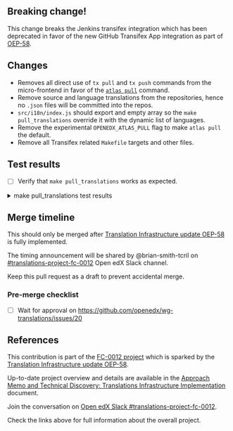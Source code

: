 ## Breaking change!

This change breaks the Jenkins transifex integration which has been deprecated in favor of the new GitHub Transifex App integration as part of [OEP-58](https://open-edx-proposals.readthedocs.io/en/latest/architectural-decisions/oep-0058-arch-translations-management.html#specification).

## Changes

 - Removes all direct use of `tx pull` and `tx push` commands from the micro-frontend in favor
of the [`atlas pull`](https://github.com/openedx/openedx-atlas/) command.
 - Remove source and language translations from the repositories, hence no `.json` files will be committed into the repos. 
 - `src/i18n/index.js` should export and empty array so the `make pull_translations` override it with the dynamic list of languages.
 - Remove the experimental `OPENEDX_ATLAS_PULL` flag to make `atlas pull` the default. 
 - Remove all Transifex related `Makefile` targets and other files.

Test results
------------

 - [ ] Verify that `make pull_translations` works as expected.

<details><summary>make pull_translations test results</summary>

```
# I've run the following commands:
$ make requirements
$ make pull_translations
$ git diff

# Output of the commmands:

<PASTE YOUR OUTPUT HERE>

```

</details> 


Merge timeline
-----------------------

This should only be merged after [Translation Infrastructure update OEP-58](https://open-edx-proposals.readthedocs.io/en/latest/architectural-decisions/oep-0058-arch-translations-management.html#specification) is fully implemented.

The timing announcement will be shared by @brian-smith-tcril on [#translations-project-fc-0012](https://openedx.slack.com/archives/C04R6TUJB7T) Open edX Slack channel.

Keep this pull request as a draft to prevent accidental merge.

### Pre-merge checklist


 - [ ] Wait for approval on https://github.com/openedx/wg-translations/issues/20

References
----------

This contribution is part of the [FC-0012 project](https://openedx.atlassian.net/l/cp/XGS0iCcQ) which is sparked by the [Translation Infrastructure update OEP-58](https://open-edx-proposals.readthedocs.io/en/latest/architectural-decisions/oep-0058-arch-translations-management.html#specification).

Up-to-date project overview and details are available in the [Approach Memo and Technical Discovery: Translations Infrastructure Implementation](https://docs.google.com/document/d/11dFBCnbdHiCEdZp3pZeHdeH8m7Glla-XbIin7cnIOzU/edit#) document.

Join the conversation on [Open edX Slack #translations-project-fc-0012](https://openedx.slack.com/archives/C04R6TUJB7T).

Check the links above for full information about the overall project.
